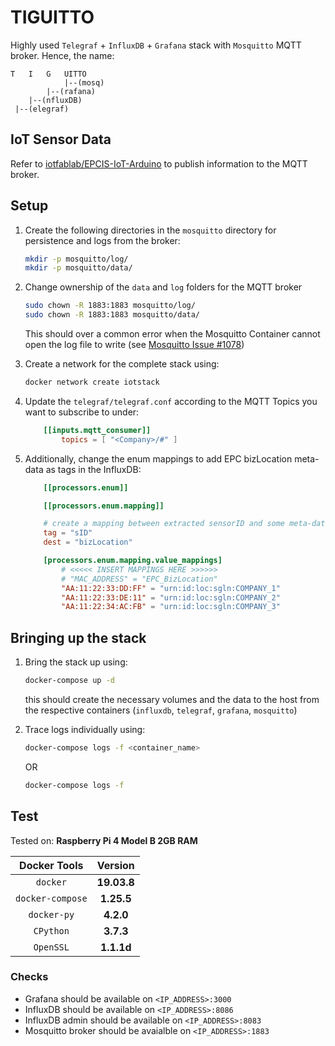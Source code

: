 # TIGUITTO

Highly used `Telegraf` + `InfluxDB` + `Grafana` stack with `Mosquitto` MQTT broker. Hence, the name:

```
T   I   G   UITTO
            |--(mosq)
        |--(rafana)
    |--(nfluxDB)
 |--(elegraf)
```

## IoT Sensor Data

Refer to [iotfablab/EPCIS-IoT-Arduino](https://github.com/iotfablab/EPCIS-IoT-Arduino) to publish information to the MQTT broker.

## Setup

1. Create the following directories in the `mosquitto` directory for persistence and logs from the broker:

    ```bash
    mkdir -p mosquitto/log/
    mkdir -p mosquitto/data/
    ```
2. Change ownership of the `data` and `log` folders for the MQTT broker

    ```bash
    sudo chown -R 1883:1883 mosquitto/log/
    sudo chown -R 1883:1883 mosquitto/data/
    ```
    This should over a common error when the Mosquitto Container cannot open the log file to write (see [Mosquitto Issue #1078](https://github.com/eclipse/mosquitto/issues/1078))

3. Create a network for the complete stack using:

    ```bash
    docker network create iotstack
    ```
4. Update the `telegraf/telegraf.conf` according to the MQTT Topics you want to subscribe to under:

    ```toml
        [[inputs.mqtt_consumer]]
            topics = [ "<Company>/#" ]
    ```
5. Additionally, change the enum mappings to add EPC bizLocation meta-data as tags in the InfluxDB:

    ```toml
        [[processors.enum]]

        [[processors.enum.mapping]]

        # create a mapping between extracted sensorID and some meta-data
        tag = "sID"
        dest = "bizLocation"

        [processors.enum.mapping.value_mappings]
            # <<<<< INSERT MAPPINGS HERE >>>>>>
            # "MAC_ADDRESS" = "EPC_BizLocation"
            "AA:11:22:33:DD:FF" = "urn:id:loc:sgln:COMPANY_1"
            "AA:11:22:33:DE:11" = "urn:id:loc:sgln:COMPANY_2"
            "AA:11:22:34:AC:FB" = "urn:id:loc:sgln:COMPANY_3"
    ```

## Bringing up the stack

1. Bring the stack up using:

    ```bash
    docker-compose up -d
    ```
    this should create the necessary volumes and the data to the host from the respective containers (`influxdb`, `telegraf`, `grafana`, `mosquitto`)

2. Trace logs individually using:

    ```bash
    docker-compose logs -f <container_name>
    ```
    OR
    ```bash
    docker-compose logs -f 
    ```

## Test

Tested on: __Raspberry Pi 4 Model B 2GB RAM__

| Docker Tools |        Version                |
|:--------:|:---------------------------------:|
| `docker`         | __19.03.8__               |
| `docker-compose` | __1.25.5__                |
| `docker-py`      | __4.2.0__                 |
| `CPython`        | __3.7.3__                 |
| `OpenSSL`        | __1.1.1d__                |


### Checks

* Grafana should be available on `<IP_ADDRESS>:3000`
* InfluxDB should be available on `<IP_ADDRESS>:8086`
* InfluxDB admin should be available on `<IP_ADDRESS>:8083`
* Mosquitto broker should be avaialble on `<IP_ADDRESS>:1883`